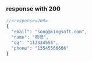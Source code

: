 ### response with 200

```js
//<response=200>
{
  "email": "song@kingsoft.com",
  "name": "嗯嗯",
  "qq": "112334555",
  "phone": "13545566666"
}

```